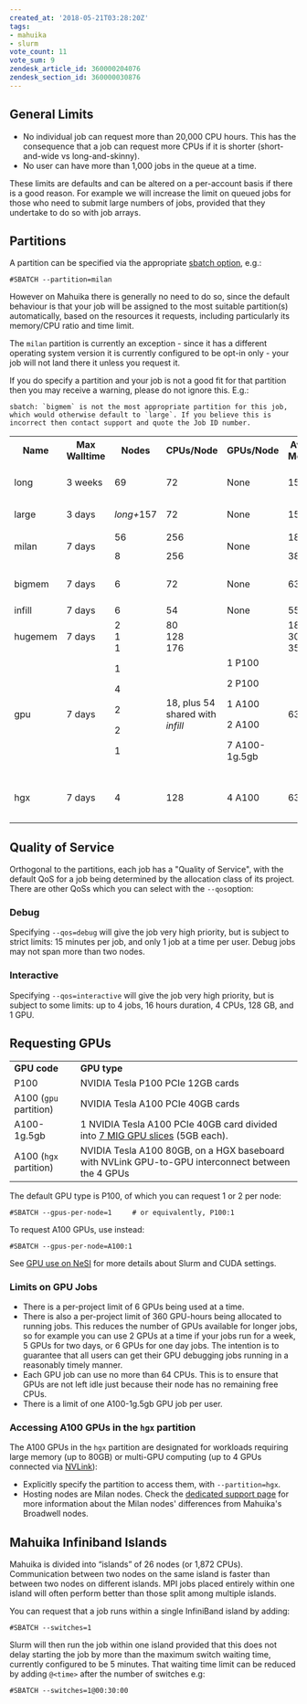 ```yaml
---
created_at: '2018-05-21T03:28:20Z'
tags:
- mahuika
- slurm
vote_count: 11
vote_sum: 9
zendesk_article_id: 360000204076
zendesk_section_id: 360000030876
---
```


## General Limits

- No individual job can request more than 20,000 CPU hours. This has
    the consequence that a job can request more CPUs if it is shorter
    (short-and-wide vs long-and-skinny).
- No user can have more than 1,000 jobs in the queue at a time.

These limits are defaults and can be altered on a per-account basis if
there is a good reason. For example we will increase the limit on queued
jobs for those who need to submit large numbers of jobs, provided that
they undertake to do so with job arrays.

## Partitions

A partition can be specified via the appropriate [sbatch option](../../Getting_Started/Getting_Help/Cheat_Sheets/Slurm-Reference_Sheet.md),
e.g.:

``` sl
#SBATCH --partition=milan
```

However on Mahuika there is generally no need to do so, since the
default behaviour is that your job will be assigned to the most suitable
partition(s) automatically, based on the resources it requests,
including particularly its memory/CPU ratio and time limit.

The `milan` partition is currently an exception - since it has a
different operating system version it is currently configured to be
opt-in only - your job will not land there it unless you request it.

If you do specify a partition and your job is not a good fit for that
partition then you may receive a warning, please do not ignore this.
E.g.:

```out
sbatch: `bigmem` is not the most appropriate partition for this job, which would otherwise default to `large`. If you believe this is incorrect then contact support and quote the Job ID number.
```

<table><tbody>
<tr>
<th>Name</th>
<th>Max Walltime</th>
<th>Nodes</th>
<th>CPUs/Node</th>
<th>GPUs/Node</th>
<th>Available Mem/CPU</th>
<th>Available Mem/Node</th>
<th>Max CPUs/job</th>
<th>Description</th>
</tr>
<tr>
<td>long</td>
<td>3 weeks</td>
<td>69</td>
<td>72</td>
<td>None</td>
<td>1500 MB</td>
<td>105 GB</td>
<td>720</td>
<td>Jobs longer than 3 days.</td>
</tr>
<tr>
<td>large</td>
<td>3 days</td>
<td><em>long+</em>157</td>
<td>72</td>
<td>None</td>
<td>1500 MB</td>
<td>105 GB</td>
<td>288</td>
<td>Default partition.</td>
</tr>
<tr>
<td rowspan=2>milan</td>
<td rowspan=2>7 days</td>
<td>56</td>
<td>256</td>
<td rowspan=2>None</td>
<td>1850 MB</td>
<td>460 GB</td>
<td rowspan=2>2560</td>
<td rowspan=2><a href="../../Scientific_Computing/Running_Jobs_on_Maui_and_Mahuika/Milan_Compute_Nodes.md">Jobs using Milan Nodes</a></td>
</tr>
<td>8</td>
<td>256</td>
<td>3800 MB</td>
<td>960 GB</td>
</tr>
<tr>
<td>bigmem</td>
<td>7 days</td>
<td>6</td>
<td>72</td>
<td>None</td>
<td>6300 MB</td>
<td>460 GB</td>
<td>288</td>
<td>Large amounts of memory.</td>
</tr>
<tr>
<td>infill</td>
<td>7 days</td>
<td>6</td>
<td>54</td>
<td>None</td>
<td>5500 MB</td>
<td>300 GB</td>
<td></td>
<td></td>
</tr>
<tr>
<td>hugemem</td>
<td>7 days</td>
<td>2<br/>
1<br/>
1</td>
<td>80<br/>
128<br/>
176</td>
<td></td>
<td>18 GB<br/>
30 GB<br/>
35 GB</td>
<td>1,500 GB<br />
4,000 GB<br/>
6,000 GB</td>
<td>256</td>
<td>Very large amounts of memory.</td>
</tr>
<tr>
<td>gpu</td>
<td>7 days</td>
<td>1</p>
<p>4</p>
<p>2</p>
<p>2</p>
<p>1</td>
<td>18, plus 54 shared with
<em>infill</em></td>
<td>1 P100</p>
<p>2 P100</p>
<p>1 A100</p>
<p>2 A100</p>
<p>7 A100-1g.5gb</td>
<td>6300 MB</td>
<td>160 GB, plus 300 GB
shared with <em>infill</em></td>
<td>64</td>
<td>Nodes with GPUs. See
below for more info.</td>
</tr>
<tr>
<td>hgx</td>
<td>7 days</td>
<td>4</td>
<td>128</td>
<td>4 A100</td>
<td>6300 MB</td>
<td>460 GB</td>
<td>64</td>
<td>Part of
<a href="../../Scientific_Computing/Running_Jobs_on_Maui_and_Mahuika/Milan_Compute_Nodes.md">Milan Nodes</a>. See below.</td>
</tr>
</tbody>
</table>

## Quality of Service

Orthogonal to the partitions, each job has a "Quality of Service", with
the default QoS for a job being determined by the allocation class of
its project. There are other QoSs which you can select with the
`--qos`option:

### Debug

Specifying `--qos=debug` will give the job very high priority, but is
subject to strict limits: 15 minutes per job, and only 1 job at a time
per user. Debug jobs may not span more than two nodes.

### Interactive

Specifying `--qos=interactive` will give the job very high priority, but
is subject to some limits: up to 4 jobs, 16 hours duration, 4 CPUs, 128
GB, and 1 GPU.

## Requesting GPUs

|                        |                                                                                                                                                |
|------------------------|------------------------------------------------------------------------------------------------------------------------------------------------|
| **GPU code**           | **GPU type**                                                                                                                                   |
| P100                   | NVIDIA Tesla P100 PCIe 12GB cards                                                                                                              |
| A100 (`gpu` partition) | NVIDIA Tesla A100 PCIe 40GB cards                                                                                                              |
| A100-1g.5gb            | 1 NVIDIA Tesla A100 PCIe 40GB card divided into [7 MIG GPU slices](https://www.nvidia.com/en-us/technologies/multi-instance-gpu/) (5GB each).  |
| A100 (`hgx` partition) | NVIDIA Tesla A100 80GB, on a HGX baseboard with NVLink GPU-to-GPU interconnect between the 4 GPUs                                              |

The default GPU type is P100, of which you can request 1 or 2 per node:

``` sl
#SBATCH --gpus-per-node=1     # or equivalently, P100:1
```

To request A100 GPUs, use instead:

``` sl
#SBATCH --gpus-per-node=A100:1
```

See [GPU use on NeSI](../../Scientific_Computing/Running_Jobs_on_Maui_and_Mahuika/GPU_use_on_NeSI.md)
for more details about Slurm and CUDA settings.

### Limits on GPU Jobs

- There is a per-project limit of 6 GPUs being used at a time.
- There is also a per-project limit of 360 GPU-hours being allocated
    to running jobs. This reduces the number of GPUs available for
    longer jobs, so for example you can use 2 GPUs at a time if your
    jobs run for a week, 5 GPUs for two days, or 6 GPUs for one day
    jobs. The intention is to guarantee that all users can get their GPU
    debugging jobs running in a reasonably timely manner.
- Each GPU job can use no more than 64 CPUs. This is to ensure that
    GPUs are not left idle just because their node has no remaining free
    CPUs.
- There is a limit of one A100-1g.5gb GPU job per user.

### Accessing A100 GPUs in the `hgx` partition

The A100 GPUs in the `hgx` partition are designated for workloads
requiring large memory (up to 80GB) or multi-GPU computing (up to 4 GPUs
connected via
[NVLink](https://www.nvidia.com/en-us/data-center/nvlink/)):

- Explicitly specify the partition to access them, with
    `--partition=hgx`.
- Hosting nodes are Milan nodes. Check the [dedicated support page](../../Scientific_Computing/Running_Jobs_on_Maui_and_Mahuika/Milan_Compute_Nodes.md)
    for more information about the Milan nodes' differences from
    Mahuika's Broadwell nodes.

## Mahuika Infiniband Islands

Mahuika is divided into “islands” of 26 nodes (or 1,872 CPUs).
Communication between two nodes on the same island is faster than
between two nodes on different islands. MPI jobs placed entirely within
one island will often perform better than those split among multiple
islands.

You can request that a job runs within a single InfiniBand island by
adding:

``` sl
#SBATCH --switches=1
```

Slurm will then run the job within one island provided that this does
not delay starting the job by more than the maximum switch waiting time,
currently configured to be 5 minutes. That waiting time limit can be
reduced by adding `@<time>` after the number of switches e.g:

``` sl
#SBATCH --switches=1@00:30:00
```
